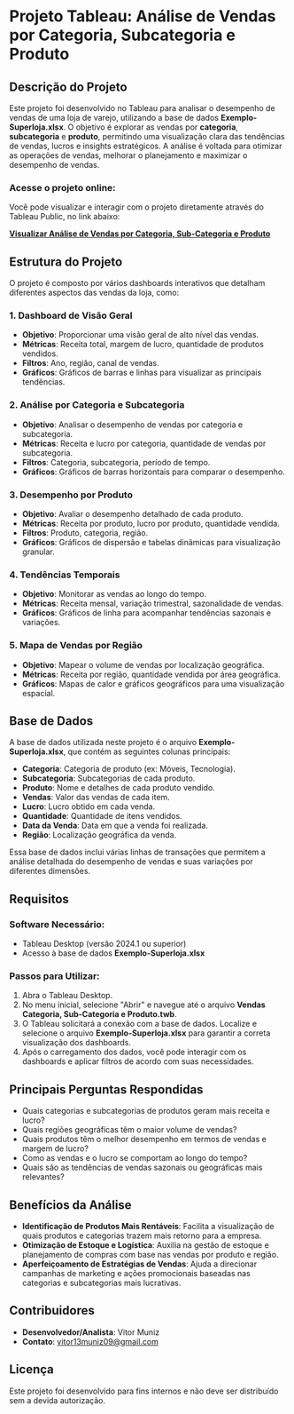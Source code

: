 # Projeto Tableau: Análise de Vendas por Categoria, Subcategoria e Produto

## Descrição do Projeto

Este projeto foi desenvolvido no Tableau para analisar o desempenho de vendas de uma loja de varejo, utilizando a base de dados **Exemplo-Superloja.xlsx**. O objetivo é explorar as vendas por **categoria**, **subcategoria** e **produto**, permitindo uma visualização clara das tendências de vendas, lucros e insights estratégicos. A análise é voltada para otimizar as operações de vendas, melhorar o planejamento e maximizar o desempenho de vendas.


### Acesse o projeto online:

Você pode visualizar e interagir com o projeto diretamente através do Tableau Public, no link abaixo:

**[Visualizar Análise de Vendas por Categoria, Sub-Categoria e Produto]([https://public.tableau.com/app/profile/vitor.muniz/viz/shared/462Q8SRZ5](https://public.tableau.com/views/VendasCategoriaSub-CategoriaeProduto/VendasCategoriaSub-CategoriaeProduto?:language=pt-BR&:sid=&:redirect=auth&:display_count=n&:origin=viz_share_link))**


## Estrutura do Projeto

O projeto é composto por vários dashboards interativos que detalham diferentes aspectos das vendas da loja, como:

### 1. **Dashboard de Visão Geral**
   - **Objetivo**: Proporcionar uma visão geral de alto nível das vendas.
   - **Métricas**: Receita total, margem de lucro, quantidade de produtos vendidos.
   - **Filtros**: Ano, região, canal de vendas.
   - **Gráficos**: Gráficos de barras e linhas para visualizar as principais tendências.

### 2. **Análise por Categoria e Subcategoria**
   - **Objetivo**: Analisar o desempenho de vendas por categoria e subcategoria.
   - **Métricas**: Receita e lucro por categoria, quantidade de vendas por subcategoria.
   - **Filtros**: Categoria, subcategoria, período de tempo.
   - **Gráficos**: Gráficos de barras horizontais para comparar o desempenho.

### 3. **Desempenho por Produto**
   - **Objetivo**: Avaliar o desempenho detalhado de cada produto.
   - **Métricas**: Receita por produto, lucro por produto, quantidade vendida.
   - **Filtros**: Produto, categoria, região.
   - **Gráficos**: Gráficos de dispersão e tabelas dinâmicas para visualização granular.

### 4. **Tendências Temporais**
   - **Objetivo**: Monitorar as vendas ao longo do tempo.
   - **Métricas**: Receita mensal, variação trimestral, sazonalidade de vendas.
   - **Gráficos**: Gráficos de linha para acompanhar tendências sazonais e variações.

### 5. **Mapa de Vendas por Região**
   - **Objetivo**: Mapear o volume de vendas por localização geográfica.
   - **Métricas**: Receita por região, quantidade vendida por área geográfica.
   - **Gráficos**: Mapas de calor e gráficos geográficos para uma visualização espacial.

## Base de Dados

A base de dados utilizada neste projeto é o arquivo **Exemplo-Superloja.xlsx**, que contém as seguintes colunas principais:

- **Categoria**: Categoria de produto (ex: Móveis, Tecnologia).
- **Subcategoria**: Subcategorias de cada produto.
- **Produto**: Nome e detalhes de cada produto vendido.
- **Vendas**: Valor das vendas de cada item.
- **Lucro**: Lucro obtido em cada venda.
- **Quantidade**: Quantidade de itens vendidos.
- **Data da Venda**: Data em que a venda foi realizada.
- **Região**: Localização geográfica da venda.

Essa base de dados inclui várias linhas de transações que permitem a análise detalhada do desempenho de vendas e suas variações por diferentes dimensões.

## Requisitos

### Software Necessário:
- Tableau Desktop (versão 2024.1 ou superior)
- Acesso à base de dados **Exemplo-Superloja.xlsx**

### Passos para Utilizar:
1. Abra o Tableau Desktop.
2. No menu inicial, selecione "Abrir" e navegue até o arquivo **Vendas Categoria, Sub-Categoria e Produto.twb**.
3. O Tableau solicitará a conexão com a base de dados. Localize e selecione o arquivo **Exemplo-Superloja.xlsx** para garantir a correta visualização dos dashboards.
4. Após o carregamento dos dados, você pode interagir com os dashboards e aplicar filtros de acordo com suas necessidades.

## Principais Perguntas Respondidas

- Quais categorias e subcategorias de produtos geram mais receita e lucro?
- Quais regiões geográficas têm o maior volume de vendas?
- Quais produtos têm o melhor desempenho em termos de vendas e margem de lucro?
- Como as vendas e o lucro se comportam ao longo do tempo?
- Quais são as tendências de vendas sazonais ou geográficas mais relevantes?

## Benefícios da Análise

- **Identificação de Produtos Mais Rentáveis**: Facilita a visualização de quais produtos e categorias trazem mais retorno para a empresa.
- **Otimização de Estoque e Logística**: Auxilia na gestão de estoque e planejamento de compras com base nas vendas por produto e região.
- **Aperfeiçoamento de Estratégias de Vendas**: Ajuda a direcionar campanhas de marketing e ações promocionais baseadas nas categorias e subcategorias mais lucrativas.

## Contribuidores

- **Desenvolvedor/Analista**: Vitor Muniz
- **Contato**: vitor13muniz09@gmail.com

## Licença

Este projeto foi desenvolvido para fins internos e não deve ser distribuído sem a devida autorização.
